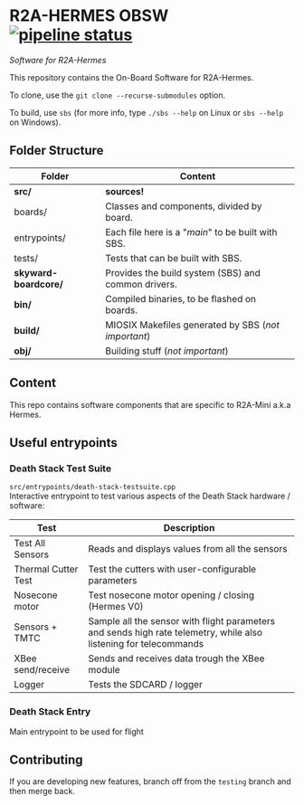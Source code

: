 # R2A-HERMES OBSW [![pipeline status](https://git.skywarder.eu/r2a/skyward-boardcore/badges/master/pipeline.svg)](https://git.skywarder.eu/r2a/skyward-boardcore/commits/master)

*Software for R2A-Hermes*

This repository contains the On-Board Software for R2A-Hermes. 

To clone, use the `git clone --recurse-submodules` option.

To build, use `sbs` (for more info, type `./sbs --help` on Linux or `sbs --help` on Windows).



## Folder Structure

|   Folder               |   Content                                           |
| ---------------------- | --------------------------------------------------- |
| **src/**               | **sources!**                                        |
| boards/                | Classes and components, divided by board.            |
| entrypoints/           | Each file here is a "*main*" to be built with SBS.  |
| tests/                 | Tests that can be built with SBS.                   |
| **skyward-boardcore/** | Provides the build system (SBS) and common drivers. |
| **bin/**               | Compiled binaries, to be flashed on boards.         |
| **build/**             | MIOSIX Makefiles generated by SBS (*not important*) |
| **obj/**               | Building stuff (*not important*)                    |

## Content

This repo contains software components that are specific to R2A-Mini a.k.a Hermes.

## Useful entrypoints

### Death Stack Test Suite
`src/entrypoints/death-stack-testsuite.cpp`  
Interactive entrypoint to test various aspects of the Death Stack hardware / software:  

| Test | Description |
| ----- | ----- |
| Test All Sensors | Reads and displays values from all the sensors |
| Thermal Cutter Test | Test the cutters with user-configurable parameters | 
| Nosecone motor | Test nosecone motor opening / closing (Hermes V0) |
| Sensors + TMTC | Sample all the sensor with flight parameters and sends high rate telemetry, while also listening for telecommands |
| XBee send/receive | Sends and receives data trough the XBee module |
| Logger | Tests the SDCARD / logger |

### Death Stack Entry
Main entrypoint to be used for flight

## Contributing

If you are developing new features, branch off from the `testing` branch and then merge back.